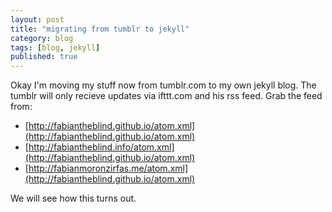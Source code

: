 ```yaml
---
layout: post
title: "migrating from tumblr to jekyll"
category: blog
tags: [blog, jekyll]
published: true
---
```


Okay I'm moving my stuff now from tumblr.com to my own jekyll blog. The tumblr will only recieve updates via ifttt.com and his rss feed. Grab the feed from:  

- [http://fabiantheblind.github.io/atom.xml](http://fabiantheblind.github.io/atom.xml)  
- [http://fabiantheblind.info/atom.xml](http://fabiantheblind.github.io/atom.xml)  
- [http://fabianmoronzirfas.me/atom.xml](http://fabiantheblind.github.io/atom.xml)  

We will see how this turns out.  




